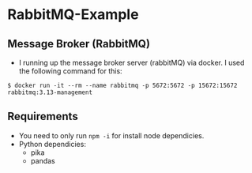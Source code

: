 # RabbitMQ-Example

## Message Broker (RabbitMQ)
- I running up the message broker server (rabbitMQ) via docker. I used the following command for this:
```
$ docker run -it --rm --name rabbitmq -p 5672:5672 -p 15672:15672 rabbitmq:3.13-management
```

## Requirements
- You need to only run `npm -i` for install node dependicies.
- Python dependicies:
  - pika
  - pandas 
